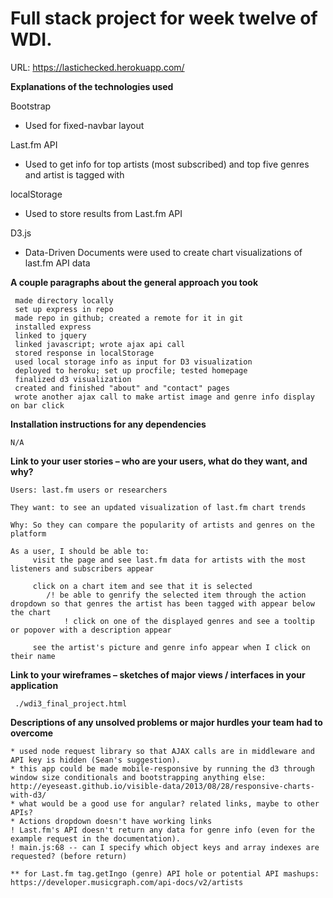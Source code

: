 # Full stack project for week twelve of WDI.
URL: https://lastichecked.herokuapp.com/

**Explanations of the technologies used**

Bootstrap

+ Used for fixed-navbar layout

Last.fm API

+ Used to get info for top artists (most subscribed) and top five genres and artist is tagged with

localStorage

+ Used to store results from Last.fm API

D3.js

+ Data-Driven Documents were used to create chart visualizations of last.fm API data


**A couple paragraphs about the general approach you took**

     made directory locally
     set up express in repo
     made repo in github; created a remote for it in git
     installed express
     linked to jquery
     linked javascript; wrote ajax api call
     stored response in localStorage
     used local storage info as input for D3 visualization
     deployed to heroku; set up procfile; tested homepage
     finalized d3 visualization
     created and finished "about" and "contact" pages
     wrote another ajax call to make artist image and genre info display on bar click

**Installation instructions for any dependencies**

    N/A    

**Link to your user stories – who are your users, what do they want, and why?**

    Users: last.fm users or researchers

    They want: to see an updated visualization of last.fm chart trends

    Why: So they can compare the popularity of artists and genres on the platform

    As a user, I should be able to: 
         visit the page and see last.fm data for artists with the most listeners and subscribers appear

         click on a chart item and see that it is selected
            /! be able to genrify the selected item through the action dropdown so that genres the artist has been tagged with appear below the chart
                ! click on one of the displayed genres and see a tooltip or popover with a description appear

         see the artist's picture and genre info appear when I click on their name

**Link to your wireframes – sketches of major views / interfaces in your application**

     ./wdi3_final_project.html

**Descriptions of any unsolved problems or major hurdles your team had to overcome**

    * used node request library so that AJAX calls are in middleware and API key is hidden (Sean's suggestion).
    * this app could be made mobile-responsive by running the d3 through window size conditionals and bootstrapping anything else: http://eyeseast.github.io/visible-data/2013/08/28/responsive-charts-with-d3/
    * what would be a good use for angular? related links, maybe to other APIs?
    * Actions dropdown doesn't have working links
    ! Last.fm's API doesn't return any data for genre info (even for the example request in the documentation).
    ! main.js:68 -- can I specify which object keys and array indexes are requested? (before return)

    ** for Last.fm tag.getIngo (genre) API hole or potential API mashups: https://developer.musicgraph.com/api-docs/v2/artists


